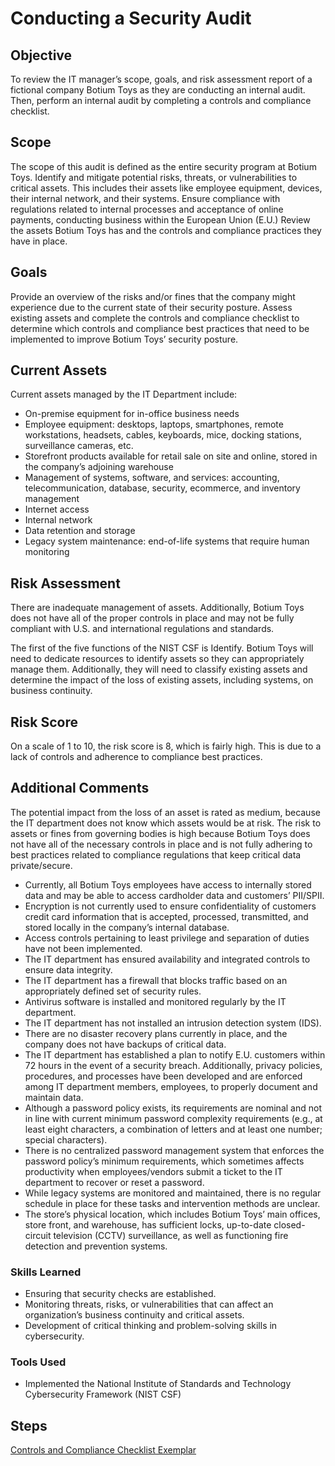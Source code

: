 # Conducting a Security Audit

## Objective  
To review the IT manager’s scope, goals, and risk assessment report of a fictional company Botium Toys as they are conducting an internal audit. Then, perform an internal audit by completing a controls and compliance checklist.

## Scope
The scope of this audit is defined as the entire security program at Botium Toys. Identify and mitigate potential risks, threats, or vulnerabilities to critical assets. This includes their assets like employee equipment, devices, their internal network, and their systems. Ensure compliance with regulations related to internal processes and acceptance of online payments, conducting business within the European Union (E.U.) Review the assets Botium Toys has and the controls and compliance practices they have in place.

## Goals
Provide an overview of the risks and/or fines that the company might experience due to the current state of their security posture. Assess existing assets and complete the controls and compliance checklist to determine which controls and compliance best practices that need to be implemented to improve Botium Toys’ security posture.

## Current Assets
Current assets managed by the IT Department include:
- On-premise equipment for in-office business needs
- Employee equipment: desktops, laptops, smartphones, remote workstations, headsets, cables, keyboards, mice, docking stations, surveillance cameras, etc.
- Storefront products available for retail sale on site and online, stored in the company’s adjoining warehouse
- Management of systems, software, and services: accounting, telecommunication, database, security, ecommerce, and inventory management
- Internet access
- Internal network
- Data retention and storage
- Legacy system maintenance: end-of-life systems that require human monitoring

## Risk Assessment
There are inadequate management of assets. Additionally, Botium Toys does not have all of the proper controls in place and may not be fully compliant with U.S. and international regulations and standards.

The first of the five functions of the NIST CSF is Identify. Botium Toys will need to dedicate resources to identify assets so they can appropriately manage them. Additionally, they will need to classify existing assets and determine the impact of the loss of existing assets, including systems, on business continuity.

## Risk Score
On a scale of 1 to 10, the risk score is 8, which is fairly high. This is due to a lack of controls and adherence to compliance best practices.

## Additional Comments
The potential impact from the loss of an asset is rated as medium, because the IT department does not know which assets would be at risk. The risk to assets or fines from governing bodies is high because Botium Toys does not have all of the necessary controls in place and is not fully adhering to best practices related to compliance regulations that keep critical data private/secure.
- Currently, all Botium Toys employees have access to internally stored data and may be able to access cardholder data and customers’ PII/SPII.
- Encryption is not currently used to ensure confidentiality of customers credit card information that is accepted, processed, transmitted, and stored locally in the company’s internal database.
- Access controls pertaining to least privilege and separation of duties have not been implemented.
- The IT department has ensured availability and integrated controls to ensure data integrity.
- The IT department has a firewall that blocks traffic based on an appropriately defined set of security rules.
- Antivirus software is installed and monitored regularly by the IT department.
- The IT department has not installed an intrusion detection system (IDS).
- There are no disaster recovery plans currently in place, and the company does not have backups of critical data.
- The IT department has established a plan to notify E.U. customers within 72 hours in the event of a security breach. Additionally, privacy policies, procedures, and processes have been developed and are enforced among IT department members, employees, to properly document and maintain data.
- Although a password policy exists, its requirements are nominal and not in line with current minimum password complexity requirements (e.g., at least eight characters, a combination of letters and at least one number; special characters).
- There is no centralized password management system that enforces the password policy’s minimum requirements, which sometimes
affects productivity when employees/vendors submit a ticket to the IT department to recover or reset a password.
- While legacy systems are monitored and maintained, there is no regular schedule in place for these tasks and intervention methods are unclear.
- The store’s physical location, which includes Botium Toys’ main offices, store front, and warehouse, has sufficient locks, up-to-date closed-circuit television (CCTV) surveillance, as well as functioning fire detection and prevention systems.

### Skills Learned

- Ensuring that security checks are established.
- Monitoring threats, risks, or vulnerabilities that can affect an organization’s business continuity and critical assets.
- Development of critical thinking and problem-solving skills in cybersecurity.

### Tools Used

- Implemented the National Institute of Standards and Technology Cybersecurity Framework (NIST CSF)

## Steps
<a href="https://docs.google.com/document/d/1Wu5maJVR65YER7_cQAlPMOFMkEQigkfvVIbVKaFDg4g/edit?usp=sharing">Controls and Compliance Checklist Exemplar</a>

